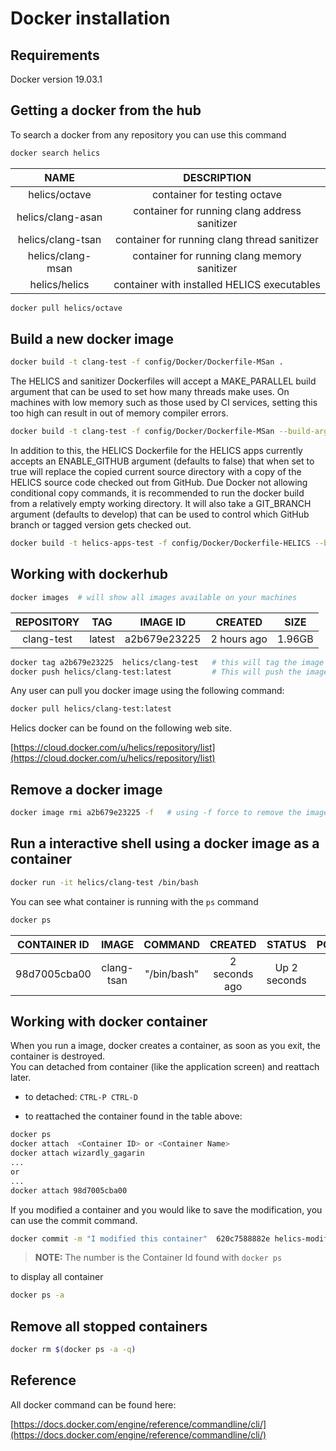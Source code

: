 Docker installation
===================

Requirements
------------
Docker version 19.03.1


Getting a docker from the hub
------------------------------

To search a docker from any repository you can use this command

```bash
docker search helics
```
|NAME               |     DESCRIPTION             |
|:-----------------:|:---------------------------:|
|helics/octave|container for testing octave|
|helics/clang-asan|container for running clang address sanitizer|
|helics/clang-tsan|container for running clang thread sanitizer|
|helics/clang-msan|container for running clang memory sanitizer|
|helics/helics|container with installed HELICS executables|


```bash
docker pull helics/octave
```


Build a new docker image
------------------------

```bash
docker build -t clang-test -f config/Docker/Dockerfile-MSan .
```

The HELICS and sanitizer Dockerfiles will accept a MAKE_PARALLEL build argument that can be used to set how many threads make uses. On machines with low memory such as those used by CI services, setting this too high can result in out of memory compiler errors.

```bash
docker build -t clang-test -f config/Docker/Dockerfile-MSan --build-arg MAKE_PARALLEL=12 .
```

In addition to this, the HELICS Dockerfile for the HELICS apps currently accepts an ENABLE_GITHUB argument (defaults to false) that when set to true will replace the copied current source directory with a copy of the HELICS source code checked out from GitHub. Due Docker not allowing conditional copy commands, it is recommended to run the docker build from a relatively empty working directory. It will also take a GIT_BRANCH argument (defaults to develop) that can be used to control which GitHub branch or tagged version gets checked out.

```bash
docker build -t helics-apps-test -f config/Docker/Dockerfile-HELICS --build-arg ENABLE_GITHUB=true --build-arg GIT_BRANCH=v2.2.0 .
```

Working with dockerhub
----------------------

```bash
docker images  # will show all images available on your machines
```

|    REPOSITORY            |                 TAG         |       IMAGE ID       |    CREATED        |    SIZE   |
|:------------------------:|:---------------------------:|:--------------------:|:-----------------:|:---------:|
|    clang-test            |                 latest      |       a2b679e23225   |    2 hours ago    |    1.96GB |


```bash
docker tag a2b679e23225  helics/clang-test   # this will tag the image ID for docker repository helics/clang-test
docker push helics/clang-test:latest         # This will push the image to docker hub repository
```


Any user can pull you docker image using the following command:

```bash
docker pull helics/clang-test:latest
```


Helics docker can be found on the following web site.

  [https://cloud.docker.com/u/helics/repository/list](https://cloud.docker.com/u/helics/repository/list)

Remove a docker image
---------------------

```bash
docker image rmi a2b679e23225 -f   # using -f force to remove the image id
```

Run a interactive shell using a docker image as a container
-----------------------------------------------------------

```bash
docker run -it helics/clang-test /bin/bash
```

You can see what container is running with the `ps` command

```bash
docker ps
```

|CONTAINER ID    |   IMAGE        |      COMMAND       |     CREATED         |   STATUS        |     PORTS     |         NAMES           |
|:--------------:|:--------------:|:------------------:|:-------------------:|:---------------:|:-------------:|:-----------------------:|
|98d7005cba00    |   clang-tsan   |      "/bin/bash"   |     2 seconds ago   |   Up 2 seconds  |      -        |      wizardly_gagarin   |



Working with docker container
-----------------------------

When you run a image, docker creates a container, as soon as you exit, the container is destroyed.   
You can detached from container (like the application screen) and reattach later.  

- to detached:    `CTRL-P CTRL-D`

- to reattached the container found in the table above:
```bash
docker ps
docker attach  <Container ID> or <Container Name>
docker attach wizardly_gagarin
...
or
...
docker attach 98d7005cba00
```


If you modified a container and you would like to save the modification, you can use the commit command.

```bash
docker commit -m "I modified this container"  620c7588882e helics-modified
```

> **NOTE:**   The number is the Container Id found with `docker ps`

to display all container

```bash
docker ps -a
```

Remove all stopped containers
-----------------------------

```bash
docker rm $(docker ps -a -q)
```


Reference
---------

All docker command can be found here:

  [https://docs.docker.com/engine/reference/commandline/cli/](https://docs.docker.com/engine/reference/commandline/cli/)
